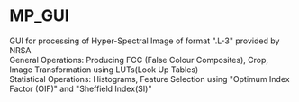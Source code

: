# MP_GUI
GUI for processing of Hyper-Spectral Image of format  ".L-3" provided by NRSA           
General Operations: Producing FCC (False Colour Composites), Crop, Image Transformation using LUTs(Look Up Tables)    
Statistical Operations: Histograms, Feature Selection using "Optimum Index Factor (OIF)" and "Sheffield Index(SI)"
